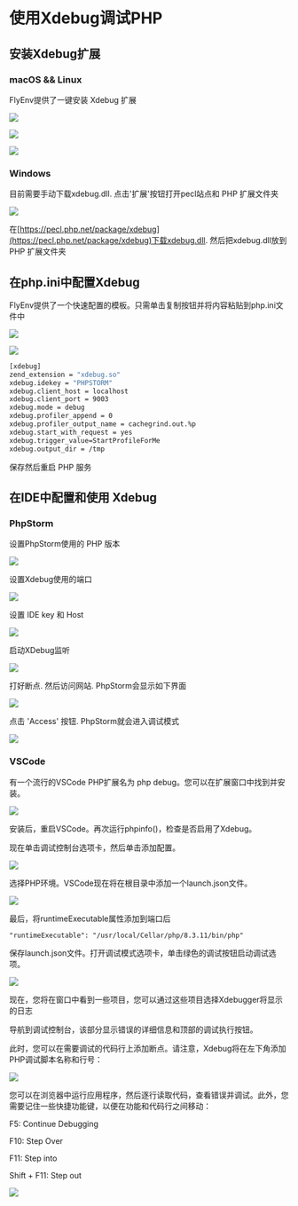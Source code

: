 # 使用Xdebug调试PHP

## 安装Xdebug扩展

### macOS && Linux

FlyEnv提供了一键安装 Xdebug 扩展

<img src="https://oss.macphpstudy.com/image/2fdcb21372c6.png" data-x-image-preview="">
<p/>
<img src="https://oss.macphpstudy.com/image/6ed17cba5620.png" data-x-image-preview="">
<p />
<img src="https://oss.macphpstudy.com/image/e459c21168db.png" data-x-image-preview="">

### Windows

目前需要手动下载xdebug.dll. 点击'扩展'按钮打开pecl站点和 PHP 扩展文件夹

<img src="https://oss.macphpstudy.com/image/a4e9e0dd1b67.png" data-x-image-preview="">

在[https://pecl.php.net/package/xdebug](https://pecl.php.net/package/xdebug)下载xdebug.dll. 然后把xdebug.dll放到 PHP 扩展文件夹

## 在php.ini中配置Xdebug

FlyEnv提供了一个快速配置的模板。只需单击复制按钮并将内容粘贴到php.ini文件中

<img src="https://oss.macphpstudy.com/image/a32559287475.png" data-x-image-preview="">
<p/>
<img src="https://oss.macphpstudy.com/image/f67b14ef9aa3.png" data-x-image-preview="">

```sh
[xdebug]
zend_extension = "xdebug.so"
xdebug.idekey = "PHPSTORM"
xdebug.client_host = localhost
xdebug.client_port = 9003
xdebug.mode = debug
xdebug.profiler_append = 0
xdebug.profiler_output_name = cachegrind.out.%p
xdebug.start_with_request = yes
xdebug.trigger_value=StartProfileForMe
xdebug.output_dir = /tmp
```

保存然后重启 PHP 服务

## 在IDE中配置和使用 Xdebug

### PhpStorm

设置PhpStorm使用的 PHP 版本

<img src="https://oss.macphpstudy.com/image/4b91c7af97cf.png" data-x-image-preview="">

设置Xdebug使用的端口

<img src="https://oss.macphpstudy.com/image/9b600b0b0275.png" data-x-image-preview="">

设置 IDE key 和 Host

<img src="https://oss.macphpstudy.com/image/EFC867333484.jpg" data-x-image-preview="">

启动XDebug监听

<img src="https://oss.macphpstudy.com/image/dad7b890d719.png" data-x-image-preview="">

打好断点. 然后访问网站. PhpStorm会显示如下界面

<img src="https://oss.macphpstudy.com/image/bc0823efa076.png" data-x-image-preview="">

点击 'Access' 按钮. PhpStorm就会进入调试模式

<img src="https://oss.macphpstudy.com/image/72ba6834f455.png" data-x-image-preview="">

### VSCode

有一个流行的VSCode PHP扩展名为 php debug。您可以在扩展窗口中找到并安装。

<img src="https://oss.macphpstudy.com/image/php-debug-package.png" data-x-image-preview="">

安装后，重启VSCode。再次运行phpinfo()，检查是否启用了Xdebug。

现在单击调试控制台选项卡，然后单击添加配置。

<img src="https://oss.macphpstudy.com/image/configure-xdebug.png" data-x-image-preview="">

选择PHP环境。VSCode现在将在根目录中添加一个launch.json文件。

<img src="https://oss.macphpstudy.com/image/launch-json.png" data-x-image-preview="">

最后，将runtimeExecutable属性添加到端口后

```shell
"runtimeExecutable": "/usr/local/Cellar/php/8.3.11/bin/php"
```

保存launch.json文件。打开调试模式选项卡，单击绿色的调试按钮启动调试选项。

<img src="https://oss.macphpstudy.com/image/vscode-xdebug.png" data-x-image-preview="">

现在，您将在窗口中看到一些项目，您可以通过这些项目选择Xdebugger将显示的日志

导航到调试控制台，该部分显示错误的详细信息和顶部的调试执行按钮。

此时，您可以在需要调试的代码行上添加断点。请注意，Xdebug将在左下角添加PHP调试脚本名称和行号：

<img src="https://oss.macphpstudy.com/image/breakpoints-vscode.png" data-x-image-preview="">

您可以在浏览器中运行应用程序，然后逐行读取代码，查看错误并调试。此外，您需要记住一些快捷功能键，以便在功能和代码行之间移动：

F5:  Continue Debugging

F10: Step Over

F11: Step into

Shift + F11: Step out

<img src="https://oss.macphpstudy.com/image/controls-xdebug.png" data-x-image-preview="">
